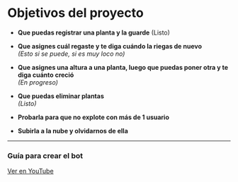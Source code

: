 # Objetivos del proyecto

- **Que puedas registrar una planta y la guarde** (Listo)

- **Que asignes cuál regaste y te diga cuándo la riegas de nuevo**  
  _(Esto si se puede, si es muy loco no)_

- **Que asignes una altura a una planta, luego que puedas poner otra y te diga cuánto creció**  
  _(En progreso)_

- **Que puedas eliminar plantas**  
  _(Listo)_

- **Probarla para que no explote con más de 1 usuario**

- **Subirla a la nube y olvidarnos de ella**

---


### Guía para crear el bot

[Ver en YouTube](https://www.youtube.com/watch?v=-ZyRGH-70e4&list=PL1-d6o0SXOR4_b2alX7VDkvxmfSxvKygd&index=1&ab_channel=LeoC%C3%B3digos)